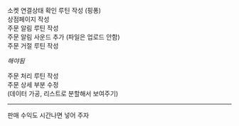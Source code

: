 소켓 연결상태 확인 루틴 작성 (핑퐁)  
상점페이지 작성  
주문 알림 루틴 작성  
주문 알림 사운드 추가 (파일은 업로드 안함)  
주문 거절 루틴 작성  

*해야됨*  

주문 처리 루틴 작성  
주문 상세 부분 수정  
(데이터 가공, 리스트로 분할해서 보여주기)  

--------------------------------  

판매 수익도 시간나면 넣어 주자
